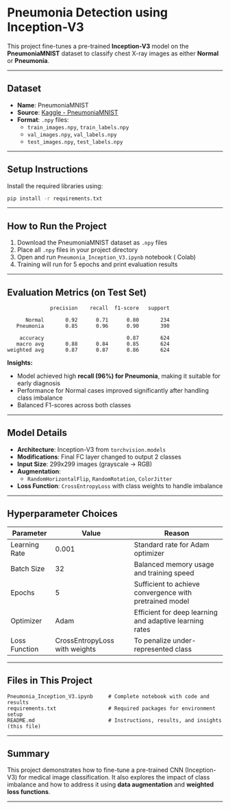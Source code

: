 # Pneumonia Detection using Inception-V3

This project fine-tunes a pre-trained **Inception-V3** model on the **PneumoniaMNIST** dataset to classify chest X-ray images as either **Normal** or **Pneumonia**.

---

## Dataset

- **Name**: PneumoniaMNIST  
- **Source**: [Kaggle - PneumoniaMNIST](https://www.kaggle.com/datasets/rijulshr/pneumoniamnist/data)  
- **Format**: `.npy` files:
  - `train_images.npy`, `train_labels.npy`  
  - `val_images.npy`, `val_labels.npy`  
  - `test_images.npy`, `test_labels.npy`

---

##  Setup Instructions

Install the required libraries using:

```bash
pip install -r requirements.txt
```

---

##  How to Run the Project

1. Download the PneumoniaMNIST dataset as `.npy` files  
2. Place all `.npy` files in your project directory  
3. Open and run `Pneumonia_Inception_V3.ipynb` notebook ( Colab)  
4. Training will run for 5 epochs and print evaluation results

---

##  Evaluation Metrics (on Test Set)

```
              precision    recall  f1-score   support

      Normal       0.92      0.71      0.80       234
   Pneumonia       0.85      0.96      0.90       390

    accuracy                           0.87       624
   macro avg       0.88      0.84      0.85       624
weighted avg       0.87      0.87      0.86       624
```

**Insights:**
- Model achieved high **recall (96%) for Pneumonia**, making it suitable for early diagnosis  
- Performance for Normal cases improved significantly after handling class imbalance  
- Balanced F1-scores across both classes

---

##  Model Details

- **Architecture**: Inception-V3 from `torchvision.models`  
- **Modifications**: Final FC layer changed to output 2 classes  
- **Input Size**: 299x299 images (grayscale → RGB)  
- **Augmentation**:
  - `RandomHorizontalFlip`, `RandomRotation`, `ColorJitter`  
- **Loss Function**: `CrossEntropyLoss` with class weights to handle imbalance

---

##  Hyperparameter Choices

| Parameter      | Value   | Reason                                                    |
|----------------|---------|-----------------------------------------------------------|
| Learning Rate  | 0.001   | Standard rate for Adam optimizer                          |
| Batch Size     | 32      | Balanced memory usage and training speed                  |
| Epochs         | 5       | Sufficient to achieve convergence with pretrained model   |
| Optimizer      | Adam    | Efficient for deep learning and adaptive learning rates   |
| Loss Function  | CrossEntropyLoss with weights | To penalize under-represented class |

---

##  Files in This Project

```
Pneumonia_Inception_V3.ipynb     # Complete notebook with code and results  
requirements.txt                 # Required packages for environment setup  
README.md                        # Instructions, results, and insights (this file)
```

---

##  Summary

This project demonstrates how to fine-tune a pre-trained CNN (Inception-V3) for medical image classification. It also explores the impact of class imbalance and how to address it using **data augmentation** and **weighted loss functions**.

---


